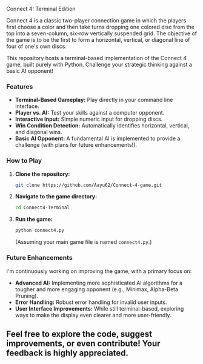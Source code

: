 Connect 4: Terminal Edition

Connect 4 is a classic two-player connection game in which the players first choose a color and then take turns dropping one colored disc from the top into a seven-column, six-row vertically suspended grid. The objective of the game is to be the first to form a horizontal, vertical, or diagonal line of four of one's own discs.

This repository hosts a terminal-based implementation of the Connect 4 game, built purely with Python. Challenge your strategic thinking against a basic AI opponent!

### Features

* **Terminal-Based Gameplay:** Play directly in your command line interface.
* **Player vs. AI:** Test your skills against a computer opponent.
* **Interactive Input:** Simple numeric input for dropping discs.
* **Win Condition Detection:** Automatically identifies horizontal, vertical, and diagonal wins.
* **Basic AI Opponent:** A fundamental AI is implemented to provide a challenge (with plans for future enhancements!).

### How to Play

1.  **Clone the repository:**
    ```bash
    git clone https://github.com/Aayu62/Connect-4-game.git
    ```

2.  **Navigate to the game directory:**
    ```bash
    cd Connect4-Terminal
    ```

3.  **Run the game:**
    ```bash
    python connect4.py
    ```
    (Assuming your main game file is named `connect4.py`.)

### Future Enhancements

I'm continuously working on improving the game, with a primary focus on:

* **Advanced AI:** Implementing more sophisticated AI algorithms for a tougher and more engaging opponent (e.g., Minimax, Alpha-Beta Pruning).
* **Error Handling:** Robust error handling for invalid user inputs.
* **User Interface Improvements:** While still terminal-based, exploring ways to make the display even clearer and more user-friendly.

Feel free to explore the code, suggest improvements, or even contribute! Your feedback is highly appreciated.
---
